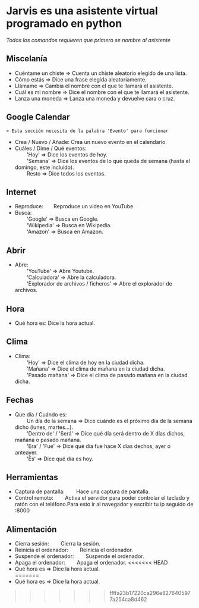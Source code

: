 # Jarvis es una asistente virtual programado en python
*Todos los comandos requieren que primero se nombre al asistente*
  ## Miscelanía
  - Cuéntame un chiste => Cuenta un chiste aleatorio elegido de una lista.
  - Cómo estás => Dice una frase elegida aleatoriamente.
  - Llámame => Cambia el nombre con el que te llamará el asistente.
  - Cuál es mi nombre => Dice el nombre con el que te llamará el asistente.
  - Lanza una moneda => Lanza una moneda y devuelve cara o cruz.
  ## Google Calendar
    > Esta sección necesita de la palabra 'Evento' para funcionar
  - Crea / Nuevo / Añade: Crea un nuevo evento en el calendario.
  - Cuáles / Dime / Qué eventos:      
                                      &nbsp;&nbsp;&nbsp;&nbsp;&nbsp;&nbsp;&nbsp;&nbsp;'Hoy' => Dice los eventos de hoy.  
                                      &nbsp;&nbsp;&nbsp;&nbsp;&nbsp;&nbsp;&nbsp;&nbsp;'Semana' => Dice los eventos de lo que queda de semana (hasta el domingo, este incluído).  
                                      &nbsp;&nbsp;&nbsp;&nbsp;&nbsp;&nbsp;&nbsp;&nbsp;Resto => Dice todos los eventos.  
  ## Internet
  - Reproduce:&nbsp;&nbsp;&nbsp;&nbsp;&nbsp;&nbsp; Reproduce un video en YouTube.
  - Busca:      
          &nbsp;&nbsp;&nbsp;&nbsp;&nbsp;&nbsp;&nbsp;&nbsp;'Google' => Busca en Google.  
          &nbsp;&nbsp;&nbsp;&nbsp;&nbsp;&nbsp;&nbsp;&nbsp;'Wikipedia' => Busca en Wikipedia.  
          &nbsp;&nbsp;&nbsp;&nbsp;&nbsp;&nbsp;&nbsp;&nbsp;'Amazon' => Busca en Amazon.  
  ## Abrir
  - Abre:  
                      &nbsp;&nbsp;&nbsp;&nbsp;&nbsp;&nbsp;&nbsp;&nbsp;'YouTube' => Abre Youtube.  
                      &nbsp;&nbsp;&nbsp;&nbsp;&nbsp;&nbsp;&nbsp;&nbsp;'Calculadora' => Abre la calculadora.  
                      &nbsp;&nbsp;&nbsp;&nbsp;&nbsp;&nbsp;&nbsp;&nbsp;'Explorador de archivos / ficheros' => Abre el explorador de archivos.  
  ## Hora
  - Qué hora es: Dice la hora actual.
  ## Clima
  - Clima:  
              &nbsp;&nbsp;&nbsp;&nbsp;&nbsp;&nbsp;&nbsp;&nbsp;'Hoy' => Dice el clima de hoy en la ciudad dicha.  
              &nbsp;&nbsp;&nbsp;&nbsp;&nbsp;&nbsp;&nbsp;&nbsp;'Mañana' => Dice el clima de mañana en la ciudad dicha.  
              &nbsp;&nbsp;&nbsp;&nbsp;&nbsp;&nbsp;&nbsp;&nbsp;'Pasado mañana' => Dice el clima de pasado mañana en la ciudad dicha.  
  ## Fechas
  - Que día / Cuándo es:  
              &nbsp;&nbsp;&nbsp;&nbsp;&nbsp;&nbsp;&nbsp;&nbsp;Un día de la semana => Dice cuándo es el próximo día de la semana dicho (lunes, martes...).   
              &nbsp;&nbsp;&nbsp;&nbsp;&nbsp;&nbsp;&nbsp;&nbsp;'Dentro de' / 'Será' => Dice qué día será dentro de X días dichos, mañana o pasado mañana.   
              &nbsp;&nbsp;&nbsp;&nbsp;&nbsp;&nbsp;&nbsp;&nbsp;'Era' / 'Fue' => Dice qué día fue hace X días dechos, ayer o anteayer.   
              &nbsp;&nbsp;&nbsp;&nbsp;&nbsp;&nbsp;&nbsp;&nbsp;'Es' => Dice qué día es hoy.   
  ## Herramientas
  - Captura de pantalla:&nbsp;&nbsp;&nbsp;&nbsp;&nbsp;&nbsp;&nbsp;&nbsp;Hace una captura de pantalla.
  - Control remoto:&nbsp;&nbsp;&nbsp;&nbsp;&nbsp;&nbsp;&nbsp;&nbsp;Activa el servidor para poder controlar el teclado y ratón con el teléfono.Para esto ir al navegador y escribir tu ip seguido de :8000
  ## Alimentación
  - Cierra sesión:&nbsp;&nbsp;&nbsp;&nbsp;&nbsp;&nbsp;&nbsp;&nbsp;Cierra la sesión.
  - Reinicia el ordenador:&nbsp;&nbsp;&nbsp;&nbsp;&nbsp;&nbsp;&nbsp;&nbsp;Reinicia el ordenador.
  - Suspende el ordenador:&nbsp;&nbsp;&nbsp;&nbsp;&nbsp;&nbsp;&nbsp;&nbsp;Suspende el ordenador.
  - Apaga el ordenador:&nbsp;&nbsp;&nbsp;&nbsp;&nbsp;&nbsp;&nbsp;&nbsp;Apaga el ordenador.
<<<<<<< HEAD
  - Qué hora es => Dice la hora actual.  
=======
  - Qué hora es => Dice la hora actual.  
 
>>>>>>> ffffa23b17220ca296e8276405977a254ca8d462
